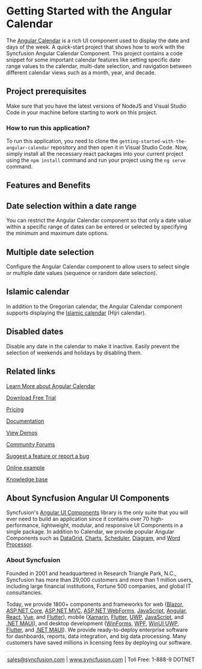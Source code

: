 # Getting Started with the Angular Calendar

The [Angular Calendar](https://www.syncfusion.com/angular-components/angular-calendar?utm_source=github&utm_medium=listing&utm_campaign=angular-calendar-github-samples) is a rich UI component used to display the date and days of the week. A quick-start project that shows how to work with the Syncfusion Angular Calendar Component. This project contains a code snippet for some important calendar features like setting specific date range values to the calendar, multi-date selection, and navigation between different calendar views such as a month, year, and decade.

## Project prerequisites

Make sure that you have the latest versions of NodeJS and Visual Studio Code in your machine before starting to work on this project.

### How to run this application?

To run this application, you need to clone the `getting-started-with-the-angular-calendar` repository and then open it in Visual Studio Code. Now, simply install all the necessary react packages into your current project using the `npm install` command and run your project using the `ng serve` command.

## Features and Benefits

## Date selection within a date range

You can restrict the Angular Calendar component so that only a date value within a specific range of dates can be entered or selected by specifying the minimum and maximum date options.

## Multiple date selection

Configure the Angular Calendar component to allow users to select single or multiple date values (sequence or random date selection).

## Islamic calendar

In addition to the Gregorian calendar, the Angular Calendar component supports displaying the [Islamic calendar](https://ej2.syncfusion.com/angular/documentation/calendar/islamic-calendar/?utm_source=github&utm_medium=listing&utm_campaign=angular-calendar-github-samples) (Hijri calendar).

## Disabled dates

Disable any date in the calendar to make it inactive. Easily prevent the selection of weekends and holidays by disabling them.

## Related links
[Learn More about Angular Calendar](https://www.syncfusion.com/angular-components/angular-calendar?utm_source=github&utm_medium=listing&utm_campaign=angular-calendar-github-samples)

[Download Free Trial](https://www.syncfusion.com/downloads/angular?utm_source=github&utm_medium=listing&utm_campaign=angular-calendar-github-samples)

[Pricing](https://www.syncfusion.com/sales/products/angular?utm_source=github&utm_medium=listing&utm_campaign=angular-calendar-github-samples)

[Documentation](https://ej2.syncfusion.com/angular/documentation/calendar/getting-started?utm_source=github&utm_medium=listing&utm_campaign=angular-calendar-github-samples)

[View Demos](https://github.com/SyncfusionExamples/getting-started-with-the-angular-calendar?utm_source=github&utm_medium=listing&utm_campaign=angular-calendar-github-samples)

[Community Forums](https://www.syncfusion.com/forums/angular-components?utm_source=github&utm_medium=listing&utm_campaign=angular-calendar-github-samples)

[Suggest a feature or report a bug](https://www.syncfusion.com/feedback/angular?utm_source=github&utm_medium=listing&utm_campaign=angular-calendar-github-samples)

[Online example](https://ej2.syncfusion.com/angular/demos/#/bootstrap5/calendar/default?utm_source=github&utm_medium=listing&utm_campaign=angular-calendar-github-samples)

[Knowledge base](https://www.syncfusion.com/kb/angular-components?utm_source=github&utm_medium=listing&utm_campaign=angular-calendar-github-samples)


## About Syncfusion Angular UI Components

Syncfusion's [Angular UI Components](https://www.syncfusion.com/angular-components?utm_source=github&utm_medium=listing&utm_campaign=angular-calendar-github-samples) library is the only suite that you will ever need to build an application since it contains over 70 high-performance, lightweight, modular, and responsive UI Components in a single package. In addition to Calendar, we provide popular Angular Components such as [DataGrid](https://www.syncfusion.com/angular-components/angular-grid?utm_source=github&utm_medium=listing&utm_campaign=angular-calendar-github-samples), [Charts](https://www.syncfusion.com/angular-components/angular-charts?utm_source=github&utm_medium=listing&utm_campaign=angular-calendar-github-samples), [Scheduler](https://www.syncfusion.com/angular-components/angular-scheduler?utm_source=github&utm_medium=listing&utm_campaign=angular-calendar-github-samples), [Diagram](https://www.syncfusion.com/angular-components/angular-diagram?utm_source=github&utm_medium=listing&utm_campaign=angular-calendar-github-samples), and [Word Processor](https://www.syncfusion.com/angular-components/angular-word-processor?utm_source=github&utm_medium=listing&utm_campaign=angular-calendar-github-samples).

### About Syncfusion
Founded in 2001 and headquartered in Research Triangle Park, N.C., Syncfusion has more than 29,000 customers and more than 1 million users, including large financial institutions, Fortune 500 companies, and global IT consultancies.

Today, we provide 1800+ components and frameworks for web ([Blazor](https://www.syncfusion.com/blazor-components?utm_source=github&utm_medium=listing&utm_campaign=angular-calendar-github-samples), [ASP.NET Core](https://www.syncfusion.com/aspnet-core-ui-controls?utm_source=github&utm_medium=listing&utm_campaign=angular-calendar-github-samples), [ASP.NET MVC](https://www.syncfusion.com/aspnet-mvc-ui-controls?utm_source=github&utm_medium=listing&utm_campaign=angular-calendar-github-samples), [ASP.NET WebForms](https://www.syncfusion.com/jquery/aspnet-webforms-ui-controls?utm_source=github&utm_medium=listing&utm_campaign=angular-calendar-github-samples), [JavaScript](https://www.syncfusion.com/javascript-ui-controls?utm_source=github&utm_medium=listing&utm_campaign=angular-calendar-github-samples), [Angular](https://www.syncfusion.com/angular-components?utm_source=github&utm_medium=listing&utm_campaign=angular-calendar-github-samples), [React](https://www.syncfusion.com/react-components?utm_source=github&utm_medium=listing&utm_campaign=angular-calendar-github-samples), [Vue](https://www.syncfusion.com/vue-components?utm_source=github&utm_medium=listing&utm_campaign=angular-calendar-github-samples), and [Flutter](https://www.syncfusion.com/flutter-widgets?utm_source=github&utm_medium=listing&utm_campaign=angular-calendar-github-samples)), mobile ([Xamarin](https://www.syncfusion.com/xamarin-ui-controls?utm_source=github&utm_medium=listing&utm_campaign=angular-calendar-github-samples), [Flutter](https://www.syncfusion.com/flutter-widgets?utm_source=github&utm_medium=listing&utm_campaign=angular-calendar-github-samples), [UWP](https://www.syncfusion.com/uwp-ui-controls?utm_source=github&utm_medium=listing&utm_campaign=angular-calendar-github-samples), [JavaScript](https://www.syncfusion.com/javascript-ui-controls?utm_source=github&utm_medium=listing&utm_campaign=angular-calendar-github-samples), and [.NET MAUI](https://www.syncfusion.com/maui-controls?utm_source=github&utm_medium=listing&utm_campaign=angular-calendar-github-samples)), and desktop development ([WinForms](https://www.syncfusion.com/winforms-ui-controls?utm_source=github&utm_medium=listing&utm_campaign=angular-calendar-github-samples), [WPF](https://www.syncfusion.com/wpf-controls?utm_source=github&utm_medium=listing&utm_campaign=angular-calendar-github-samples), [WinUI](https://www.syncfusion.com/winui-controls?utm_source=github&utm_medium=listing&utm_campaign=angular-calendar-github-samples),[UWP](https://www.syncfusion.com/uwp-ui-controls?utm_source=github&utm_medium=listing&utm_campaign=angular-calendar-github-samples), [Flutter](https://www.syncfusion.com/flutter-widgets?utm_source=github&utm_medium=listing&utm_campaign=angular-calendar-github-samples), and [.NET MAUI](https://www.syncfusion.com/maui-controls?utm_source=github&utm_medium=listing&utm_campaign=angular-calendar-github-samples)). We provide ready-to-deploy enterprise software for dashboards, reports, data integration, and big data processing. Many customers have saved millions in licensing fees by deploying our software.

<hr style="height:0.3px;border:none;color:lightgrey;background-color:lightgrey;" />

<p align="center">
<a href="mailto:sales@syncfusion.com?Subject=Syncfusion Angular Calendar - GitHub" target="_top">sales@syncfusion.com</a> | <a href="https://www.syncfusion.com?utm_source=github&utm_medium=listing&utm_campaign=angular-calendar-github-samples">www.syncfusion.com</a> | Toll Free: 1-888-9 DOTNET <br>
</p>